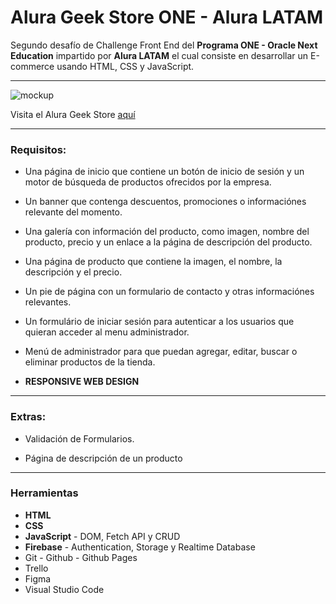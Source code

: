 # Alura Geek Store ONE - Alura LATAM

Segundo desafío de Challenge Front End del **Programa ONE - Oracle Next Education** impartido por **Alura LATAM** el cual consiste en desarrollar un E-commerce usando HTML, CSS y JavaScript.

---

![mockup](https://user-images.githubusercontent.com/114038041/234415088-c360334c-5cb8-4c51-9b60-201fcf1c4ca3.png)

Visita el Alura Geek Store [aquí](https://freddyca.github.io/AluraGeek-Store/)

---

### Requisitos:

- Una página de inicio que contiene un botón de inicio de sesión y un motor de búsqueda de productos ofrecidos por la empresa.

- Un banner que contenga descuentos, promociones o informaciónes relevante del momento.

- Una galería con información del producto, como imagen, nombre del producto, precio y un enlace a la página de descripción del producto.

- Una página de producto que contiene la imagen, el nombre, la descripción y el precio.

- Un pie de página con un formulario de contacto y otras informaciónes relevantes.

- Un formulário de iniciar sesión para autenticar a los usuarios que quieran acceder al menu administrador.

- Menú de administrador para que puedan agregar, editar, buscar o eliminar productos de la tienda.

- **RESPONSIVE WEB DESIGN**

---

### Extras:

- Validación de Formularios.

- Página de descripción de un producto

---

### Herramientas

- **HTML**
- **CSS**
- **JavaScript** - DOM, Fetch API y CRUD
- **Firebase**  - Authentication, Storage y Realtime Database
- Git - Github - Github Pages
- Trello
- Figma
- Visual Studio Code
